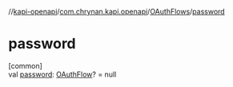//[kapi-openapi](../../../index.md)/[com.chrynan.kapi.openapi](../index.md)/[OAuthFlows](index.md)/[password](password.md)

# password

[common]\
val [password](password.md): [OAuthFlow](../-o-auth-flow/index.md)? = null
